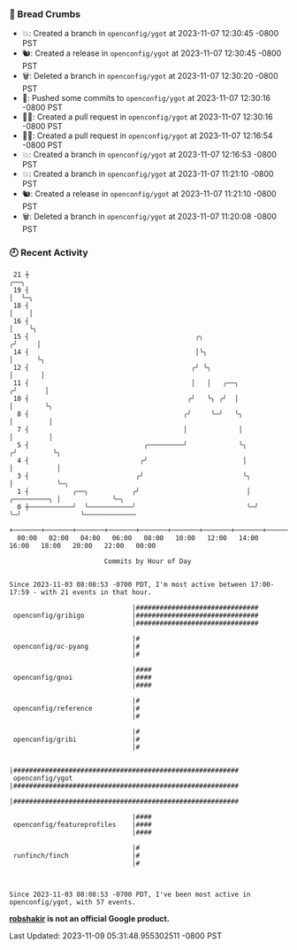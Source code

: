 ### 🍞 Bread Crumbs

 * 💥: Created a branch in `openconfig/ygot` at 2023-11-07 12:30:45 -0800 PST
 * 🐿: Created a release in `openconfig/ygot` at 2023-11-07 12:30:45 -0800 PST
 * 🗑: Deleted a branch in `openconfig/ygot` at 2023-11-07 12:30:20 -0800 PST
 * 🚢: Pushed some commits to `openconfig/ygot` at 2023-11-07 12:30:16 -0800 PST
 * ✍🏼: Created a pull request in `openconfig/ygot` at 2023-11-07 12:30:16 -0800 PST
 * ✍🏼: Created a pull request in `openconfig/ygot` at 2023-11-07 12:16:54 -0800 PST
 * 💥: Created a branch in `openconfig/ygot` at 2023-11-07 12:16:53 -0800 PST
 * 💥: Created a branch in `openconfig/ygot` at 2023-11-07 11:21:10 -0800 PST
 * 🐿: Created a release in `openconfig/ygot` at 2023-11-07 11:21:10 -0800 PST
 * 🗑: Deleted a branch in `openconfig/ygot` at 2023-11-07 11:20:08 -0800 PST

### 🕘 Recent Activity
```
 21 ┼                                                                        ╭──╮
 19 ┤                                                                        │  ╰─╮
 18 ┤                                                                        │    │
 16 ┤                                                                        │    ╰╮
 15 ┤                                          ╭╮                           ╭╯     │
 14 ┤                                          │╰╮                          │      ╰╮
 12 ┤                                         ╭╯ ╰╮                         │       │
 11 ┤                                         │   │   ╭──╮                 ╭╯       │
 10 ┤                                        ╭╯   ╰╮ ╭╯  │                 │        ╰╮
  8 ┤                                       ╭╯     ╰─╯   ╰╮                │         │
  7 ┤                                       │             │                │         │
  5 ┤                             ╭─────────╯             ╰╮              ╭╯         ╰╮
  4 ┤                            ╭╯                        │              │           │
  3 ┤                           ╭╯                         ╰╮             │           ╰─╮
  1 ┤           ╭──╮           ╭╯                           │ ╭─────────╮ │             ╰─╮
  0 ┼───────────╯  ╰───────────╯                            ╰─╯         ╰─╯               ╰─────────────
    +───────+───────+───────+───────+───────+───────+───────+───────+───────+───────+───────+───────+────
  00:00   02:00   04:00   06:00   08:00   10:00   12:00   14:00   16:00   18:00   20:00   22:00   00:00   

						Commits by Hour of Day


Since 2023-11-03 08:08:53 -0700 PDT, I'm most active between 17:00-17:59 - with 21 events in that hour.

```



```
                               |###############################
 openconfig/gribigo            |###############################
                               |###############################

                               |#
 openconfig/oc-pyang           |#
                               |#

                               |####
 openconfig/gnoi               |####
                               |####

                               |#
 openconfig/reference          |#
                               |#

                               |#
 openconfig/gribi              |#
                               |#

                               |#########################################################
 openconfig/ygot               |#########################################################
                               |#########################################################

                               |####
 openconfig/featureprofiles    |####
                               |####

                               |#
 runfinch/finch                |#
                               |#



Since 2023-11-03 08:08:53 -0700 PDT, I've been most active in openconfig/ygot, with 57 events.

```
**[robshakir](mailto:robjs@google.com) is not an official Google product.**  


Last Updated: 2023-11-09 05:31:48.955302511 -0800 PST
